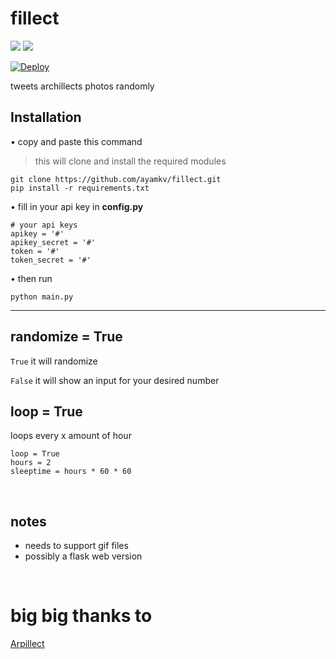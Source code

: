 # fillect
<img src="https://img.shields.io/badge/needs-imrpovement-purple?style=flat-square"/> <img src="https://img.shields.io/badge/-tweepy-cyan?style=flat-square"/>

[![Deploy](https://www.herokucdn.com/deploy/button.svg)](https://heroku.com/deploy?template=https://github.com/ayamkv/fillect)

tweets archillects photos randomly
‎
‎<br>

## Installation

• copy and paste this command <br>
> this will clone and install the required modules
```
git clone https://github.com/ayamkv/fillect.git
pip install -r requirements.txt
```

• fill in your api key in **config.py**


```
# your api keys
apikey = '#'
apikey_secret = '#'
token = '#'
token_secret = '#'
```

• then run 

```
python main.py
```

<hr> 

## randomize = True

`True`
 it will randomize 

`False`
it will show an input for your desired number


## loop = True

 loops every x amount of hour

```
loop = True
hours = 2   
sleeptime = hours * 60 * 60

```



<br>

## notes

- needs to support gif files
- possibly a flask web version


<br>

# big big thanks to 
[Arpillect](https://github.com/mhsattarian/archillect-api)



